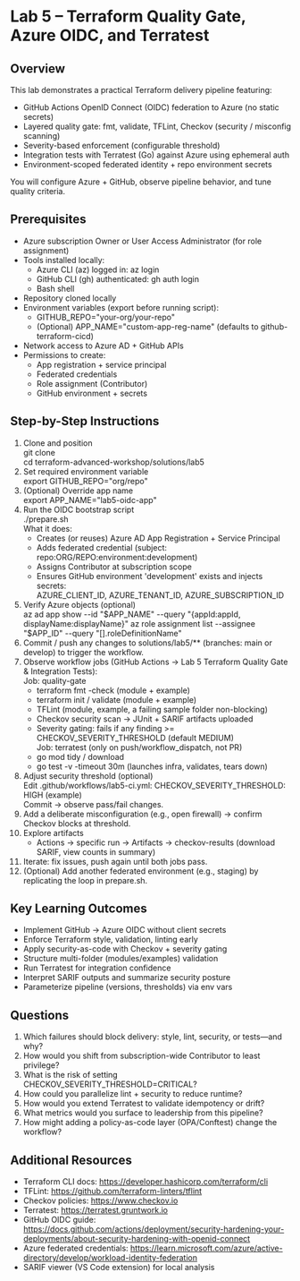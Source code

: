 # Lab 5 – Terraform Quality Gate, Azure OIDC, and Terratest

## Overview
This lab demonstrates a practical Terraform delivery pipeline featuring:
- GitHub Actions OpenID Connect (OIDC) federation to Azure (no static secrets)
- Layered quality gate: fmt, validate, TFLint, Checkov (security / misconfig scanning)
- Severity-based enforcement (configurable threshold)
- Integration tests with Terratest (Go) against Azure using ephemeral auth
- Environment-scoped federated identity + repo environment secrets

You will configure Azure + GitHub, observe pipeline behavior, and tune quality criteria.

## Prerequisites
- Azure subscription Owner or User Access Administrator (for role assignment)
- Tools installed locally:
  - Azure CLI (az) logged in: az login
  - GitHub CLI (gh) authenticated: gh auth login
  - Bash shell
- Repository cloned locally
- Environment variables (export before running script):
  - GITHUB_REPO="your-org/your-repo"
  - (Optional) APP_NAME="custom-app-reg-name" (defaults to github-terraform-cicd)
- Network access to Azure AD + GitHub APIs
- Permissions to create:
  - App registration + service principal
  - Federated credentials
  - Role assignment (Contributor)
  - GitHub environment + secrets

## Step-by-Step Instructions
1. Clone and position  
   git clone <repo>  
   cd terraform-advanced-workshop/solutions/lab5
2. Set required environment variable  
   export GITHUB_REPO="org/repo"
3. (Optional) Override app name  
   export APP_NAME="lab5-oidc-app"
4. Run the OIDC bootstrap script  
   ./prepare.sh  
   What it does:  
   - Creates (or reuses) Azure AD App Registration + Service Principal  
   - Adds federated credential (subject: repo:ORG/REPO:environment:development)  
   - Assigns Contributor at subscription scope  
   - Ensures GitHub environment 'development' exists and injects secrets:  
     AZURE_CLIENT_ID, AZURE_TENANT_ID, AZURE_SUBSCRIPTION_ID
5. Verify Azure objects (optional)  
   az ad app show --id "$APP_NAME" --query "{appId:appId, displayName:displayName}"  
   az role assignment list --assignee "$APP_ID" --query "[].roleDefinitionName"
6. Commit / push any changes to solutions/lab5/** (branches: main or develop) to trigger the workflow.
7. Observe workflow jobs (GitHub Actions → Lab 5 Terraform Quality Gate & Integration Tests):  
   Job: quality-gate  
   - terraform fmt -check (module + example)  
   - terraform init / validate (module + example)  
   - TFLint (module, example, a failing sample folder non-blocking)  
   - Checkov security scan -> JUnit + SARIF artifacts uploaded  
   - Severity gating: fails if any finding >= CHECKOV_SEVERITY_THRESHOLD (default MEDIUM)  
   Job: terratest (only on push/workflow_dispatch, not PR)  
   - go mod tidy / download  
   - go test -v -timeout 30m (launches infra, validates, tears down)
8. Adjust security threshold (optional)  
   Edit .github/workflows/lab5-ci.yml: CHECKOV_SEVERITY_THRESHOLD: HIGH (example)  
   Commit → observe pass/fail changes.
9. Add a deliberate misconfiguration (e.g., open firewall) → confirm Checkov blocks at threshold.
10. Explore artifacts  
    - Actions → specific run → Artifacts → checkov-results (download SARIF, view counts in summary)
11. Iterate: fix issues, push again until both jobs pass.
12. (Optional) Add another federated environment (e.g., staging) by replicating the loop in prepare.sh.

## Key Learning Outcomes
- Implement GitHub → Azure OIDC without client secrets
- Enforce Terraform style, validation, linting early
- Apply security-as-code with Checkov + severity gating
- Structure multi-folder (modules/examples) validation
- Run Terratest for integration confidence
- Interpret SARIF outputs and summarize security posture
- Parameterize pipeline (versions, thresholds) via env vars

## Questions
1. Which failures should block delivery: style, lint, security, or tests—and why?  
2. How would you shift from subscription-wide Contributor to least privilege?  
3. What is the risk of setting CHECKOV_SEVERITY_THRESHOLD=CRITICAL?  
4. How could you parallelize lint + security to reduce runtime?  
5. How would you extend Terratest to validate idempotency or drift?  
6. What metrics would you surface to leadership from this pipeline?  
7. How might adding a policy-as-code layer (OPA/Conftest) change the workflow?

## Additional Resources
- Terraform CLI docs: https://developer.hashicorp.com/terraform/cli
- TFLint: https://github.com/terraform-linters/tflint
- Checkov policies: https://www.checkov.io
- Terratest: https://terratest.gruntwork.io
- GitHub OIDC guide: https://docs.github.com/actions/deployment/security-hardening-your-deployments/about-security-hardening-with-openid-connect
- Azure federated credentials: https://learn.microsoft.com/azure/active-directory/develop/workload-identity-federation
- SARIF viewer (VS Code extension) for local analysis

